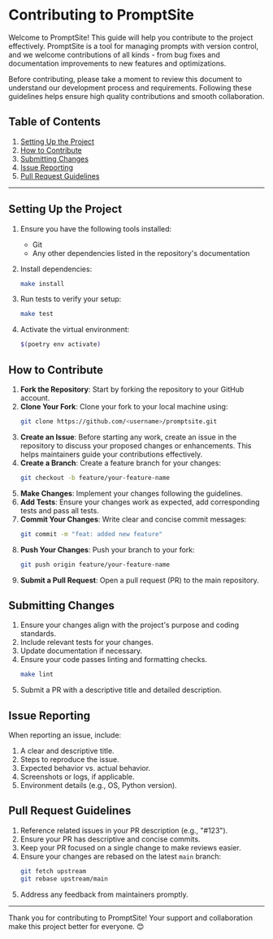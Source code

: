 # Contributing to PromptSite

Welcome to PromptSite! This guide will help you contribute to the project effectively. PromptSite is a tool for managing prompts with version control, and we welcome contributions of all kinds - from bug fixes and documentation improvements to new features and optimizations.

Before contributing, please take a moment to review this document to understand our development process and requirements. Following these guidelines helps ensure high quality contributions and smooth collaboration.

## Table of Contents

1. [Setting Up the Project](#setting-up-the-project)
2. [How to Contribute](#how-to-contribute)
3. [Submitting Changes](#submitting-changes)
4. [Issue Reporting](#issue-reporting)
5. [Pull Request Guidelines](#pull-request-guidelines)

---

## Setting Up the Project

1. Ensure you have the following tools installed:
   - Git
   - Any other dependencies listed in the repository's documentation

2. Install dependencies:
   ```bash
   make install
   ```

3. Run tests to verify your setup:
   ```bash
   make test
   ```

4. Activate the virtual environment:
   ```bash
   $(poetry env activate)
   ```

## How to Contribute

1. **Fork the Repository**: Start by forking the repository to your GitHub account.
2. **Clone Your Fork**: Clone your fork to your local machine using:
   ```bash
   git clone https://github.com/<username>/promptsite.git
   ```
3. **Create an Issue**: Before starting any work, create an issue in the repository to discuss your proposed changes or enhancements. This helps maintainers guide your contributions effectively.
4. **Create a Branch**: Create a feature branch for your changes:
   ```bash
   git checkout -b feature/your-feature-name
   ```
5. **Make Changes**: Implement your changes following the guidelines.
6. **Add Tests**: Ensure your changes work as expected, add corresponding tests and pass all tests.
7. **Commit Your Changes**: Write clear and concise commit messages:
   ```bash
   git commit -m "feat: added new feature"
   ```
8. **Push Your Changes**: Push your branch to your fork:
   ```bash
   git push origin feature/your-feature-name
   ```
9. **Submit a Pull Request**: Open a pull request (PR) to the main repository.


## Submitting Changes

1. Ensure your changes align with the project's purpose and coding standards.
2. Include relevant tests for your changes.
3. Update documentation if necessary.
4. Ensure your code passes linting and formatting checks.
   ```bash
   make lint
   ```
5. Submit a PR with a descriptive title and detailed description.

## Issue Reporting

When reporting an issue, include:

1. A clear and descriptive title.
2. Steps to reproduce the issue.
3. Expected behavior vs. actual behavior.
4. Screenshots or logs, if applicable.
5. Environment details (e.g., OS, Python version).

## Pull Request Guidelines

1. Reference related issues in your PR description (e.g., "#123").
2. Ensure your PR has descriptive and concise commits.
3. Keep your PR focused on a single change to make reviews easier.
4. Ensure your changes are rebased on the latest `main` branch:
   ```bash
   git fetch upstream
   git rebase upstream/main
   ```
5. Address any feedback from maintainers promptly.

---

Thank you for contributing to PromptSite! Your support and collaboration make this project better for everyone. 😊 
